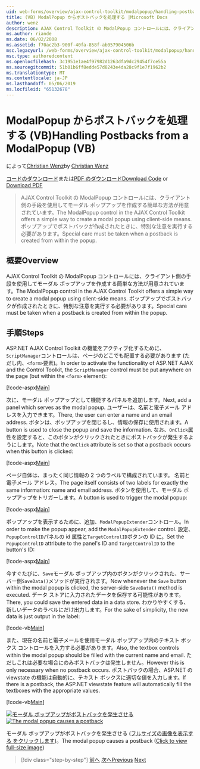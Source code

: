 ```yaml
---
uid: web-forms/overview/ajax-control-toolkit/modalpopup/handling-postbacks-from-a-modalpopup-vb
title: (VB) ModalPopup からポストバックを処理する |Microsoft Docs
author: wenz
description: AJAX Control Toolkit の ModalPopup コントロールには、クライアント側の手段を使用してモーダル ポップアップを作成する簡単な方法が用意されています。 Pos ときに、特別な注意を実行する必要が.
ms.author: riande
ms.date: 06/02/2008
ms.assetid: f70ac2b3-900f-40fa-858f-ab057904506b
msc.legacyurl: /web-forms/overview/ajax-control-toolkit/modalpopup/handling-postbacks-from-a-modalpopup-vb
msc.type: authoredcontent
ms.openlocfilehash: 3c1951e1ae4f97982d1263dfa9dc29454f7ce55a
ms.sourcegitcommit: 51b01b6ff8edde57d8243e4da28c9f1e7f1962b2
ms.translationtype: MT
ms.contentlocale: ja-JP
ms.lasthandoff: 05/06/2019
ms.locfileid: "65132678"
---
```

# <a name="handling-postbacks-from-a-modalpopup-vb"></a><span data-ttu-id="403c9-104">ModalPopup からポストバックを処理する (VB)</span><span class="sxs-lookup"><span data-stu-id="403c9-104">Handling Postbacks from a ModalPopup (VB)</span></span>

<span data-ttu-id="403c9-105">によって[Christian Wenz](https://github.com/wenz)</span><span class="sxs-lookup"><span data-stu-id="403c9-105">by [Christian Wenz](https://github.com/wenz)</span></span>

<span data-ttu-id="403c9-106">[コードのダウンロード](http://download.microsoft.com/download/2/4/0/24052038-f942-4336-905b-b60ae56f0dd5/ModalPopup3.vb.zip)または[PDF のダウンロード](http://download.microsoft.com/download/b/6/a/b6ae89ee-df69-4c87-9bfb-ad1eb2b23373/modalpopup3VB.pdf)</span><span class="sxs-lookup"><span data-stu-id="403c9-106">[Download Code](http://download.microsoft.com/download/2/4/0/24052038-f942-4336-905b-b60ae56f0dd5/ModalPopup3.vb.zip) or [Download PDF](http://download.microsoft.com/download/b/6/a/b6ae89ee-df69-4c87-9bfb-ad1eb2b23373/modalpopup3VB.pdf)</span></span>

> <span data-ttu-id="403c9-107">AJAX Control Toolkit の ModalPopup コントロールには、クライアント側の手段を使用してモーダル ポップアップを作成する簡単な方法が用意されています。</span><span class="sxs-lookup"><span data-stu-id="403c9-107">The ModalPopup control in the AJAX Control Toolkit offers a simple way to create a modal popup using client-side means.</span></span> <span data-ttu-id="403c9-108">ポップアップでポストバックが作成されたときに、特別な注意を実行する必要があります。</span><span class="sxs-lookup"><span data-stu-id="403c9-108">Special care must be taken when a postback is created from within the popup.</span></span>

## <a name="overview"></a><span data-ttu-id="403c9-109">概要</span><span class="sxs-lookup"><span data-stu-id="403c9-109">Overview</span></span>

<span data-ttu-id="403c9-110">AJAX Control Toolkit の ModalPopup コントロールには、クライアント側の手段を使用してモーダル ポップアップを作成する簡単な方法が用意されています。</span><span class="sxs-lookup"><span data-stu-id="403c9-110">The ModalPopup control in the AJAX Control Toolkit offers a simple way to create a modal popup using client-side means.</span></span> <span data-ttu-id="403c9-111">ポップアップでポストバックが作成されたときに、特別な注意を実行する必要があります。</span><span class="sxs-lookup"><span data-stu-id="403c9-111">Special care must be taken when a postback is created from within the popup.</span></span>

## <a name="steps"></a><span data-ttu-id="403c9-112">手順</span><span class="sxs-lookup"><span data-stu-id="403c9-112">Steps</span></span>

<span data-ttu-id="403c9-113">ASP.NET AJAX Control Toolkit の機能をアクティブ化するために、`ScriptManager`コントロールは、ページのどこでも配置する必要があります (ただし内、`<form>`要素)。</span><span class="sxs-lookup"><span data-stu-id="403c9-113">In order to activate the functionality of ASP.NET AJAX and the Control Toolkit, the `ScriptManager` control must be put anywhere on the page (but within the `<form>` element):</span></span>

[!code-aspx[Main](handling-postbacks-from-a-modalpopup-vb/samples/sample1.aspx)]

<span data-ttu-id="403c9-114">次に、モーダル ポップアップとして機能するパネルを追加します。</span><span class="sxs-lookup"><span data-stu-id="403c9-114">Next, add a panel which serves as the modal popup.</span></span> <span data-ttu-id="403c9-115">ユーザーは、名前と電子メール アドレスを入力できます。</span><span class="sxs-lookup"><span data-stu-id="403c9-115">There, the user can enter a name and an email address.</span></span> <span data-ttu-id="403c9-116">ボタンは、ポップアップを閉じるし、情報の保存に使用されます。</span><span class="sxs-lookup"><span data-stu-id="403c9-116">A button is used to close the popup and save the information.</span></span> <span data-ttu-id="403c9-117">なお、`OnClick`属性を設定すると、このボタンがクリックされたときにポストバックが発生するようにします。</span><span class="sxs-lookup"><span data-stu-id="403c9-117">Note that the `OnClick` attribute is set so that a postback occurs when this button is clicked:</span></span>

[!code-aspx[Main](handling-postbacks-from-a-modalpopup-vb/samples/sample2.aspx)]

<span data-ttu-id="403c9-118">ページ自体は、まったく同じ情報の 2 つのラベルで構成されています。 名前と電子メール アドレス。</span><span class="sxs-lookup"><span data-stu-id="403c9-118">The page itself consists of two labels for exactly the same information: name and email address.</span></span> <span data-ttu-id="403c9-119">ボタンを使用して、モーダル ポップアップをトリガーします。</span><span class="sxs-lookup"><span data-stu-id="403c9-119">A button is used to trigger the modal popup:</span></span>

[!code-aspx[Main](handling-postbacks-from-a-modalpopup-vb/samples/sample3.aspx)]

<span data-ttu-id="403c9-120">ポップアップを表示するために、追加、`ModalPopupExtender`コントロール。</span><span class="sxs-lookup"><span data-stu-id="403c9-120">In order to make the popup appear, add the `ModalPopupExtender` control.</span></span> <span data-ttu-id="403c9-121">設定、`PopupControlID`パネルの id 属性と`TargetControlID`ボタンの ID に。</span><span class="sxs-lookup"><span data-stu-id="403c9-121">Set the `PopupControlID` attribute to the panel's ID and `TargetControlID` to the button's ID:</span></span>

[!code-aspx[Main](handling-postbacks-from-a-modalpopup-vb/samples/sample4.aspx)]

<span data-ttu-id="403c9-122">今すぐたびに、`Save`モーダル ポップアップ内のボタンがクリックされた、サーバー側`SaveData()`メソッドが実行されます。</span><span class="sxs-lookup"><span data-stu-id="403c9-122">Now whenever the `Save` button within the modal popup is clicked, the server-side `SaveData()` method is executed.</span></span> <span data-ttu-id="403c9-123">データ ストアに入力されたデータを保存する可能性があります。</span><span class="sxs-lookup"><span data-stu-id="403c9-123">There, you could save the entered data in a data store.</span></span> <span data-ttu-id="403c9-124">わかりやすくする、新しいデータのラベルにだけ出力します。</span><span class="sxs-lookup"><span data-stu-id="403c9-124">For the sake of simplicity, the new data is just output in the label:</span></span>

[!code-vb[Main](handling-postbacks-from-a-modalpopup-vb/samples/sample5.vb)]

<span data-ttu-id="403c9-125">また、現在の名前と電子メールを使用モーダル ポップアップ内のテキスト ボックス コントロールを入力する必要があります。</span><span class="sxs-lookup"><span data-stu-id="403c9-125">Also, the textbox controls within the modal popup should be filled with the current name and email.</span></span> <span data-ttu-id="403c9-126">ただしこれは必要な場合にのみポストバックは発生しません。</span><span class="sxs-lookup"><span data-stu-id="403c9-126">However this is only necessary when no postback occurs.</span></span> <span data-ttu-id="403c9-127">ポストバックの場合、ASP.NET の viewstate の機能は自動的に、テキスト ボックスに適切な値を入力します。</span><span class="sxs-lookup"><span data-stu-id="403c9-127">If there is a postback, the ASP.NET viewstate feature will automatically fill the textboxes with the appropriate values.</span></span>

[!code-vb[Main](handling-postbacks-from-a-modalpopup-vb/samples/sample6.vb)]

<span data-ttu-id="403c9-128">[![モーダル ポップアップがポストバックを発生させる](handling-postbacks-from-a-modalpopup-vb/_static/image2.png)](handling-postbacks-from-a-modalpopup-vb/_static/image1.png)</span><span class="sxs-lookup"><span data-stu-id="403c9-128">[![The modal popup causes a postback](handling-postbacks-from-a-modalpopup-vb/_static/image2.png)](handling-postbacks-from-a-modalpopup-vb/_static/image1.png)</span></span>

<span data-ttu-id="403c9-129">モーダル ポップアップがポストバックを発生させる ([フルサイズの画像を表示する をクリックします](handling-postbacks-from-a-modalpopup-vb/_static/image3.png))。</span><span class="sxs-lookup"><span data-stu-id="403c9-129">The modal popup causes a postback ([Click to view full-size image](handling-postbacks-from-a-modalpopup-vb/_static/image3.png))</span></span>

> [!div class="step-by-step"]
> <span data-ttu-id="403c9-130">[前へ](using-modalpopup-with-a-repeater-control-vb.md)
> [次へ](positioning-a-modalpopup-vb.md)</span><span class="sxs-lookup"><span data-stu-id="403c9-130">[Previous](using-modalpopup-with-a-repeater-control-vb.md)
[Next](positioning-a-modalpopup-vb.md)</span></span>
